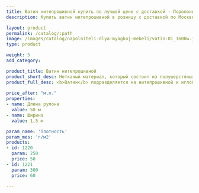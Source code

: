 ```yaml
---
title: Ватин нитепрошивной купить по лучшей цене с доставкой - Поролоныч
description: Купить ватин нитепрошивной в розницу с доставкой по Москве в интернет-магазине Поролоныча.

layout: product
permalink: /catalog/:path
image: /images/catalog/napolniteli-dlya-myagkoj-mebeli/vatin-01_1600w.jpg
type: product

weight: 5
add_category: 

product_title: Ватин нитепрошивной
product_short_desc: Нетканый материал, который состоит из полушерстяных, синтетических или хлопчатобумажных волокон.
product_full_desc: <b>Ватин</b> подразделяется на нитепрошивной и иглопробивной. Применяется при изготовлении матрасов, мебели, гладильных досок, обивки дверей, при пошиве верхней спецодежды. Также <b>ватин</b> используют для укрытия пола при отделочных работах, для упаковки оборудования.</br>Ватин продаётся ТОЛЬКО целыми роликами по 50 м.п.
        
price_after: "м.п."
properties:
- name: Длина рулона
  value: 50 м
- name: Ширина
  value: 1,5 м

param_name: 'Плотность'
param_mes: 'г/м2'
products:
- id: 1220
  param: 250
  price: 50
- id: 1221
  param: 300
  price: 60

---
```

